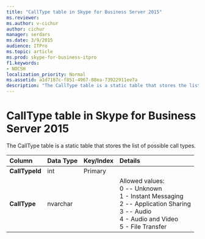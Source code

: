 ```yaml
---
title: "CallType table in Skype for Business Server 2015"
ms.reviewer: 
ms.author: v-cichur
author: cichur
manager: serdars
ms.date: 3/9/2015
audience: ITPro
ms.topic: article
ms.prod: skype-for-business-itpro
f1.keywords:
- NOCSH
localization_priority: Normal
ms.assetid: a1d7187c-f851-4967-88ea-73922911ee7a
description: "The CallType table is a static table that stores the list of possible call types."
---
```


# CallType table in Skype for Business Server 2015
 
The CallType table is a static table that stores the list of possible call types.
  
|**Column**|**Data Type**|**Key/Index**|**Details**|
|:-----|:-----|:-----|:-----|
|**CallTypeId** <br/> |int  <br/> |Primary  <br/> ||
|**CallType** <br/> |nvarchar  <br/> || Allowed values: <br/>  0 -- Unknown <br/>  1 - Instant Messaging <br/>  2 -- Application Sharing <br/>  3 -- Audio <br/>  4 - Audio and Video <br/>  5 - File Transfer <br/> |
   

